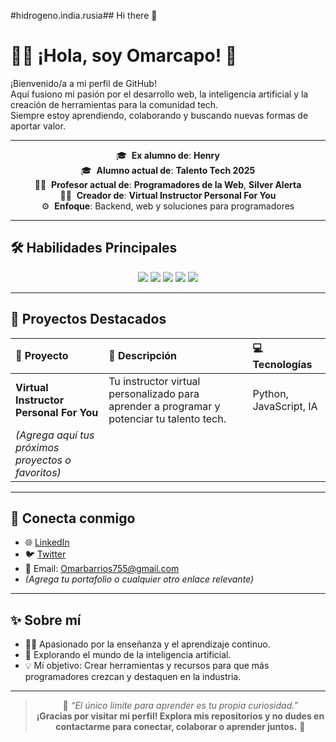 #hidrogeno.india.rusia## Hi there 👋

<!--
**Omarcapo/Omarcapo** is a ✨ _special_ ✨ repository because its `README.md` (this file) appears on your GitHub profile.

Here are some ideas to get you started:

- 🔭 I’m currently working on ...
- 🌱 I’m currently learning ...
- 👯 I’m looking to collaborate on ...
- 🤔 I’m looking for help with ...
- 💬 Ask me about ...
- 📫 How to reach me: ...
- 😄 Pronouns: ...
- ⚡ Fun fact: ...
-->
# 👨‍💻 ¡Hola, soy Omarcapo! 🚀

¡Bienvenido/a a mi perfil de GitHub!  
Aquí fusiono mi pasión por el desarrollo web, la inteligencia artificial y la creación de herramientas para la comunidad tech.  
Siempre estoy aprendiendo, colaborando y buscando nuevas formas de aportar valor.

---

<div align="center">

🎓 &nbsp;**Ex alumno de**: <b>Henry</b>  
🎓 &nbsp;**Alumno actual de**: <b>Talento Tech 2025</b>  
👨‍🏫 &nbsp;**Profesor actual de**: <b>Programadores de la Web</b>, <b>Silver Alerta</b>  
🧑‍🏫 &nbsp;**Creador de**: <b>Virtual Instructor Personal For You</b>  
⚙️ &nbsp;**Enfoque**: Backend, web y soluciones para programadores

</div>

---

## 🛠️ Habilidades Principales

<div align="center">

<img src="https://img.shields.io/badge/Python-3776AB?style=for-the-badge&logo=python&logoColor=white"/>
<img src="https://img.shields.io/badge/JavaScript-F7DF1E?style=for-the-badge&logo=javascript&logoColor=black"/>
<img src="https://img.shields.io/badge/HTML5-E34F26?style=for-the-badge&logo=html5&logoColor=white"/>
<img src="https://img.shields.io/badge/CSS3-1572B6?style=for-the-badge&logo=css3&logoColor=white"/>
<img src="https://img.shields.io/badge/AI-Basic-blueviolet?style=for-the-badge"/>
</div>

---

## 🌟 Proyectos Destacados

| 🚩 Proyecto | 📄 Descripción | 💻 Tecnologías |
| :--- | :--- | :--- |
| **Virtual Instructor Personal For You** | Tu instructor virtual personalizado para aprender a programar y potenciar tu talento tech. | Python, JavaScript, IA |
| *(Agrega aquí tus próximos proyectos o favoritos)* |  |  |

---

## 🤝 Conecta conmigo

- 🌐 [LinkedIn](#)
- 🐦 [Twitter](#)
- 📧 Email: [Omarbarrios755@gmail.com](mailto:Omarbarrios755@gmail.com)
- *(Agrega tu portafolio o cualquier otro enlace relevante)*

---

## ✨ Sobre mí

- 🧑‍💻 Apasionado por la enseñanza y el aprendizaje continuo.
- 🤖 Explorando el mundo de la inteligencia artificial.
- 💡 Mi objetivo: Crear herramientas y recursos para que más programadores crezcan y destaquen en la industria.

---

<div align="center">

> 💬 <i>“El único límite para aprender es tu propia curiosidad.”</i>  
> <b>¡Gracias por visitar mi perfil! Explora mis repositorios y no dudes en contactarme para conectar, colaborar o aprender juntos.</b> 🚀

</div>

